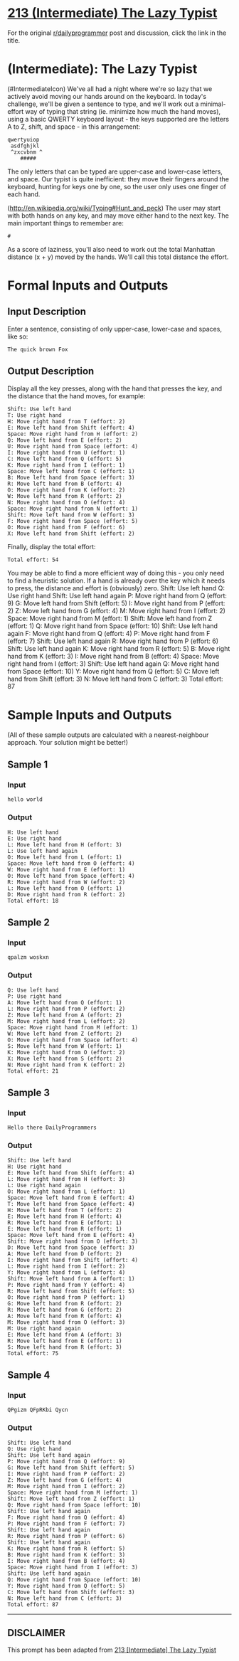 # [213 (Intermediate) The Lazy Typist](https://www.reddit.com/r/dailyprogrammer/comments/351b0o/20150506_challenge_213_intermediate_the_lazy/)

For the original [r/dailyprogrammer](https://www.reddit.com/r/dailyprogrammer/) post and discussion, click the link in the title.

#  (Intermediate): The Lazy Typist
(#IntermediateIcon)
We've all had a night where we're so lazy that we actively avoid moving our hands around on the keyboard. In today's challenge, we'll be given a sentence to type, and we'll work out a minimal-effort way of typing that string (ie. minimize how much the hand moves), using a basic QWERTY keyboard layout - the keys supported are the letters A to Z, shift, and space - in this arrangement:


```
qwertyuiop
 asdfghjkl
 ^zxcvbnm ^
    #####
```
The only letters that can be typed are upper-case and lower-case letters, and space. Our typist is quite inefficient: they move their fingers around the keyboard, hunting for keys one by one, so the user only uses one finger of each hand.

(http://en.wikipedia.org/wiki/Typing#Hunt_and_peck)
The user may start with both hands on any key, and may move either hand to the next key. The main important things to remember are:


```
#
```
As a score of laziness, you'll also need to work out the total Manhattan distance (x + y) moved by the hands. We'll call this total distance the effort.

# Formal Inputs and Outputs
## Input Description
Enter a sentence, consisting of only upper-case, lower-case and spaces, like so:


```
The quick brown Fox
```
## Output Description
Display all the key presses, along with the hand that presses the key, and the distance that the hand moves, for example:


```
Shift: Use left hand
T: Use right hand
H: Move right hand from T (effort: 2)
E: Move left hand from Shift (effort: 4)
Space: Move right hand from H (effort: 2)
Q: Move left hand from E (effort: 2)
U: Move right hand from Space (effort: 4)
I: Move right hand from U (effort: 1)
C: Move left hand from Q (effort: 5)
K: Move right hand from I (effort: 1)
Space: Move left hand from C (effort: 1)
B: Move left hand from Space (effort: 3)
R: Move left hand from B (effort: 4)
O: Move right hand from K (effort: 2)
W: Move left hand from R (effort: 2)
N: Move right hand from O (effort: 4)
Space: Move right hand from N (effort: 1)
Shift: Move left hand from W (effort: 3)
F: Move right hand from Space (effort: 5)
O: Move right hand from F (effort: 6)
X: Move left hand from Shift (effort: 2)
```
Finally, display the total effort:


```
Total effort: 54
```
You may be able to find a more efficient way of doing this - you only need to find a heuristic solution. If a hand is already over the key which it needs to press, the distance and effort is (obviously) zero.    Shift: Use left hand
    Q: Use right hand
    Shift: Use left hand again
    P: Move right hand from Q (effort: 9)
    G: Move left hand from Shift (effort: 5)
    I: Move right hand from P (effort: 2)
    Z: Move left hand from G (effort: 4)
    M: Move right hand from I (effort: 2)
    Space: Move right hand from M (effort: 1)
    Shift: Move left hand from Z (effort: 1)
    Q: Move right hand from Space (effort: 10)
    Shift: Use left hand again
    F: Move right hand from Q (effort: 4)
    P: Move right hand from F (effort: 7)
    Shift: Use left hand again
    R: Move right hand from P (effort: 6)
    Shift: Use left hand again
    K: Move right hand from R (effort: 5)
    B: Move right hand from K (effort: 3)
    I: Move right hand from B (effort: 4)
    Space: Move right hand from I (effort: 3)
    Shift: Use left hand again
    Q: Move right hand from Space (effort: 10)
    Y: Move right hand from Q (effort: 5)
    C: Move left hand from Shift (effort: 3)
    N: Move left hand from C (effort: 3)
    Total effort: 87

# Sample Inputs and Outputs
(All of these sample outputs are calculated with a nearest-neighbour approach. Your solution might be better!)

## Sample 1
### Input

```
hello world
```
### Output

```
H: Use left hand
E: Use right hand
L: Move left hand from H (effort: 3)
L: Use left hand again
O: Move left hand from L (effort: 1)
Space: Move left hand from O (effort: 4)
W: Move right hand from E (effort: 1)
O: Move left hand from Space (effort: 4)
R: Move right hand from W (effort: 2)
L: Move left hand from O (effort: 1)
D: Move right hand from R (effort: 2)
Total effort: 18
```
## Sample 2
### Input

```
qpalzm woskxn
```
### Output

```
Q: Use left hand
P: Use right hand
A: Move left hand from Q (effort: 1)
L: Move right hand from P (effort: 2)
Z: Move left hand from A (effort: 2)
M: Move right hand from L (effort: 2)
Space: Move right hand from M (effort: 1)
W: Move left hand from Z (effort: 2)
O: Move right hand from Space (effort: 4)
S: Move left hand from W (effort: 1)
K: Move right hand from O (effort: 2)
X: Move left hand from S (effort: 2)
N: Move right hand from K (effort: 2)
Total effort: 21
```
## Sample 3
### Input

```
Hello there DailyProgrammers
```
### Output

```
Shift: Use left hand
H: Use right hand
E: Move left hand from Shift (effort: 4)
L: Move right hand from H (effort: 3)
L: Use right hand again
O: Move right hand from L (effort: 1)
Space: Move left hand from E (effort: 4)
T: Move left hand from Space (effort: 4)
H: Move left hand from T (effort: 2)
E: Move left hand from H (effort: 4)
R: Move left hand from E (effort: 1)
E: Move left hand from R (effort: 1)
Space: Move left hand from E (effort: 4)
Shift: Move right hand from O (effort: 3)
D: Move left hand from Space (effort: 3)
A: Move left hand from D (effort: 2)
I: Move right hand from Shift (effort: 4)
L: Move right hand from I (effort: 2)
Y: Move right hand from L (effort: 4)
Shift: Move left hand from A (effort: 1)
P: Move right hand from Y (effort: 4)
R: Move left hand from Shift (effort: 5)
O: Move right hand from P (effort: 1)
G: Move left hand from R (effort: 2)
R: Move left hand from G (effort: 2)
A: Move left hand from R (effort: 4)
M: Move right hand from O (effort: 3)
M: Use right hand again
E: Move left hand from A (effort: 3)
R: Move left hand from E (effort: 1)
S: Move left hand from R (effort: 3)
Total effort: 75
```
## Sample 4
### Input

```
QPgizm QFpRKbi Qycn
```
### Output

```
Shift: Use left hand
Q: Use right hand
Shift: Use left hand again
P: Move right hand from Q (effort: 9)
G: Move left hand from Shift (effort: 5)
I: Move right hand from P (effort: 2)
Z: Move left hand from G (effort: 4)
M: Move right hand from I (effort: 2)
Space: Move right hand from M (effort: 1)
Shift: Move left hand from Z (effort: 1)
Q: Move right hand from Space (effort: 10)
Shift: Use left hand again
F: Move right hand from Q (effort: 4)
P: Move right hand from F (effort: 7)
Shift: Use left hand again
R: Move right hand from P (effort: 6)
Shift: Use left hand again
K: Move right hand from R (effort: 5)
B: Move right hand from K (effort: 3)
I: Move right hand from B (effort: 4)
Space: Move right hand from I (effort: 3)
Shift: Use left hand again
Q: Move right hand from Space (effort: 10)
Y: Move right hand from Q (effort: 5)
C: Move left hand from Shift (effort: 3)
N: Move left hand from C (effort: 3)
Total effort: 87
```

----
## **DISCLAIMER**
This prompt has been adapted from [213 [Intermediate] The Lazy Typist](https://www.reddit.com/r/dailyprogrammer/comments/351b0o/20150506_challenge_213_intermediate_the_lazy/
)
